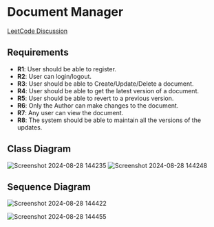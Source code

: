 # Document Manager

[LeetCode Discussion](https://leetcode.com/discuss/interview-question/4589653/PhonePe-Machine-Coding-Round-or-2-YOE)

## Requirements

- **R1**: User should be able to register.
- **R2**: User can login/logout.
- **R3**: User should be able to Create/Update/Delete a document.
- **R4**: User should be able to get the latest version of a document.
- **R5**: User should be able to revert to a previous version.
- **R6**: Only the Author can make changes to the document.
- **R7**: Any user can view the document.
- **R8**: The system should be able to maintain all the versions of the updates.

## Class Diagram

![Screenshot 2024-08-28 144235](https://github.com/user-attachments/assets/f5fb7749-1dbd-4440-867c-468ac943d35e)
![Screenshot 2024-08-28 144248](https://github.com/user-attachments/assets/adb8be83-2cd4-4eac-8066-6415d03c5654)

## Sequence Diagram

![Screenshot 2024-08-28 144422](https://github.com/user-attachments/assets/564cb99b-bccd-4095-a959-4209296de35d)

![Screenshot 2024-08-28 144455](https://github.com/user-attachments/assets/0b7cdd3e-d5f8-4ccf-814b-6001c6660b41)
